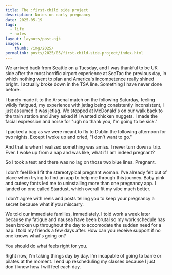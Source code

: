 ```yaml
---
title: The :first-child side project
description: Notes on early pregnancy
date: 2025-05-19
tags:
  - life
  - notes
layout: layouts/post.njk
images:
    thumb: /img/2025/
permalink: posts/2025/05/first-child-side-project/index.html
---
```


We arrived back from Seattle on a Tuesday, and I was thankful to be UK side after the most horrific airport experience at SeaTac the previous day, in which nothing went to plan and America's incompetence really shined bright. I actually broke down in the TSA line. Something I have never done before. 

I barely made it to the Arsenal match on the following Saturday, feeling wildly fatigued, my experience with jetlag being consistently inconsistent, I just assumed it was jetlag. We stopped at McDonald's on our walk back to the train station and Jhey asked if I wanted chicken nuggets. I made the facial expression and noise for "ugh no thank you, I'm going to be sick."

I packed a bag as we were meant to fly to Dublin the following afternoon for two nights. Except I woke up and cried, "I don't want to go." 

And that is when I realized something was amiss. I never turn down a trip. Ever. I woke up from a nap and was like, what if I am indeed pregnant? 

So I took a test and there was no lag on those two blue lines. Pregnant.

I don't feel like I fit the stereotypical pregnant woman. I've already felt out of place when trying to find an app to help me through this journey. Baby pink and cutesy fonts led me to uninstalling more than one pregnancy app. I landed on one called Stardust, which overall fit my vibe much better.

I don't agree with reels and posts telling you to keep your pregnancy a secret because what if you miscarry.

We told our immediate families, immediately. I told work a week later because my fatigue and nausea have been brutal so my work schedule has been broken up throughout the day to accomodate the sudden need for a nap. I told my friends a few days after. How can you receive support if no one knows what's going on?

You should do what feels right for you. 

Right now, I'm taking things day by day. I'm incapable of going to barre or pilates at the moment. I end up rescheduling my classes because I just don't know how I will feel each day.